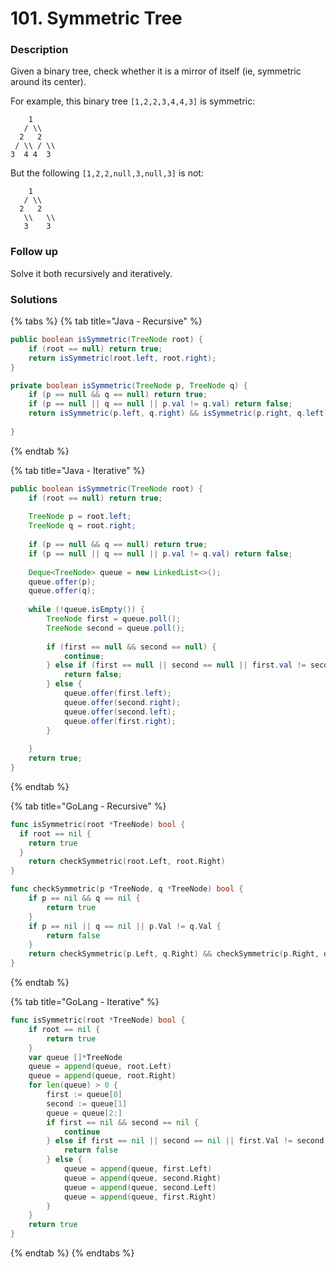 # 101. Symmetric Tree

### Description

Given a binary tree, check whether it is a mirror of itself \(ie, symmetric around its center\).

For example, this binary tree `[1,2,2,3,4,4,3]` is symmetric:

```text
    1
   / \\
  2   2
 / \\ / \\
3  4 4  3

```

But the following `[1,2,2,null,3,null,3]` is not:

```text
    1
   / \\
  2   2
   \\   \\
   3    3

```

### **Follow up**

Solve it both recursively and iteratively.

### Solutions

{% tabs %}
{% tab title="Java - Recursive" %}
```java
public boolean isSymmetric(TreeNode root) {
    if (root == null) return true;
    return isSymmetric(root.left, root.right);
}

private boolean isSymmetric(TreeNode p, TreeNode q) {
    if (p == null && q == null) return true;
    if (p == null || q == null || p.val != q.val) return false;
    return isSymmetric(p.left, q.right) && isSymmetric(p.right, q.left);
    
}
```
{% endtab %}

{% tab title="Java - Iterative" %}
```java
public boolean isSymmetric(TreeNode root) {
    if (root == null) return true;
    
    TreeNode p = root.left;
    TreeNode q = root.right;
    
    if (p == null && q == null) return true;
    if (p == null || q == null || p.val != q.val) return false;
    
    Deque<TreeNode> queue = new LinkedList<>();
    queue.offer(p);
    queue.offer(q);
    
    while (!queue.isEmpty()) {
        TreeNode first = queue.poll();
        TreeNode second = queue.poll();
        
        if (first == null && second == null) {
            continue;
        } else if (first == null || second == null || first.val != second.val) {
            return false;
        } else {
            queue.offer(first.left);
            queue.offer(second.right);
            queue.offer(second.left);
            queue.offer(first.right);
        }
        
    }
    return true; 
}
```
{% endtab %}

{% tab title="GoLang - Recursive" %}
```go
func isSymmetric(root *TreeNode) bool {
  if root == nil {
    return true
  }
	return checkSymmetric(root.Left, root.Right)
}

func checkSymmetric(p *TreeNode, q *TreeNode) bool {
	if p == nil && q == nil {
		return true
	}
	if p == nil || q == nil || p.Val != q.Val {
		return false
	}
	return checkSymmetric(p.Left, q.Right) && checkSymmetric(p.Right, q.Left)
}
```
{% endtab %}

{% tab title="GoLang - Iterative" %}
```go
func isSymmetric(root *TreeNode) bool {
    if root == nil {
		return true
	}
	var queue []*TreeNode
	queue = append(queue, root.Left)
	queue = append(queue, root.Right)
	for len(queue) > 0 {
		first := queue[0]
		second := queue[1]
		queue = queue[2:]
		if first == nil && second == nil {
			continue
		} else if first == nil || second == nil || first.Val != second.Val {
			return false
		} else {
			queue = append(queue, first.Left)
			queue = append(queue, second.Right)
			queue = append(queue, second.Left)
			queue = append(queue, first.Right)
		}
	}
	return true
}
```
{% endtab %}
{% endtabs %}

